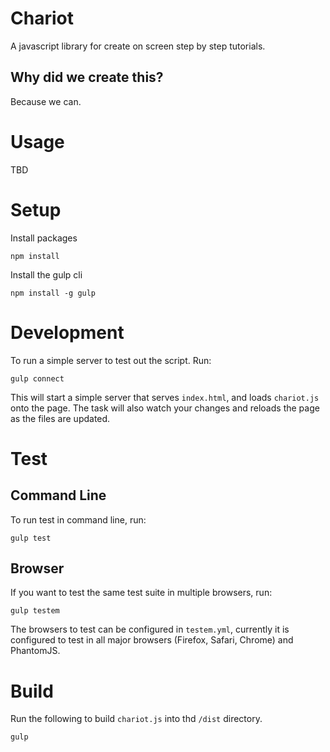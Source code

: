 # Chariot
A javascript library for create on screen step by step tutorials.

## Why did we create this?
Because we can.

# Usage
TBD

# Setup
Install packages

	npm install

Install the gulp cli

	npm install -g gulp


# Development
To run a simple server to test out the script. Run:

	gulp connect

This will start a simple server that serves `index.html`, and loads `chariot.js` onto the page. The task will also watch your changes and reloads the page as the files are updated.

# Test

## Command Line
To run test in command line, run: 

	gulp test

## Browser
If you want to test the same test suite in multiple browsers, run:

	gulp testem

The browsers to test can be configured in `testem.yml`, currently it is configured to test in all major browsers (Firefox, Safari, Chrome) and PhantomJS.

# Build
Run the following to build `chariot.js` into thd `/dist` directory.

	gulp

